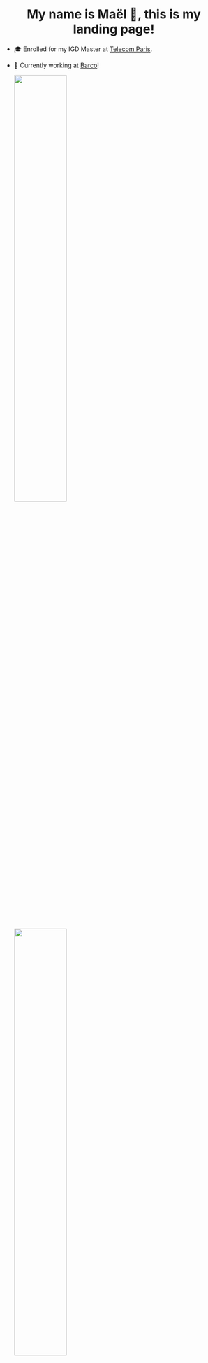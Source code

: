<h1 align="center"> My name is Maël 🔭, this is my landing page! </h1>

<!--
**Skyepulse/Skyepulse** is a ✨ _special_ ✨ repository because its `README.md` (this file) appears on your GitHub profile.

Here are some ideas to get you started:

- 🔭 I’m currently working on ...
- 🌱 I’m currently learning ...
- 👯 I’m looking to collaborate on ...
- 🤔 I’m looking for help with ...
- 💬 Ask me about ...
- 📫 How to reach me: ...
- 😄 Pronouns: ...
- ⚡ Fun fact: ...
-->

- 🎓 Enrolled for my IGD Master at [Telecom Paris](https://www.telecom-paris.fr/).
- 🌱 Currently working at [Barco](https://www.barco.com/en)!

  <img height="50%" width="auto" src ="https://github-readme-stats.vercel.app/api?username=Skyepulse&show_icons=true&count_private=true&theme=tokyonight&hide_border=true&hide=stars&bg_color=00000000&rank_icon=github">
  <img height="50%" width="auto" src ="https://github-readme-stats.vercel.app/api/top-langs/?username=Skyepulse&layout=compact&hide_border=true&theme=tokyonight&bg_color=00000000&langs_count=6&hide=jupyter%20notebook,tex,css,php">

---

### 🚀 Check Out My Latest Project!

**🧠 Convolutional Neural Network Visualizer**  
An interactive tool to **see animated inferences** and explore the **inner workings** of a CNN with a BabylonJS Scene.

🔗 [**Click Here to Try It Live**](https://www.008032025.xyz)

---

### 🎨 Latest Images Drawn by users of the Visualizer

<div style="display: flex; justify-content: center; gap: 10px; flex-wrap: wrap;">
  <img src="https://www.008032025.xyz/random_image?t={{TIMESTAMP1}}" alt="Random Image" width="200"/>
  <img src="https://www.008032025.xyz/random_image?t={{TIMESTAMP2}}" alt="Random Image" width="200"/>
  <img src="https://www.008032025.xyz/random_image?t={{TIMESTAMP3}}" alt="Random Image" width="200"/>
  <img src="https://www.008032025.xyz/random_image?t={{TIMESTAMP4}}" alt="Random Image" width="200"/>
  <img src="https://www.008032025.xyz/random_image?t={{TIMESTAMP5}}" alt="Random Image" width="200"/>
  <img src="https://www.008032025.xyz/random_image?t={{TIMESTAMP6}}" alt="Random Image" width="200"/>
  <img src="https://www.008032025.xyz/random_image?t={{TIMESTAMP7}}" alt="Random Image" width="200"/>
  <img src="https://www.008032025.xyz/random_image?t={{TIMESTAMP8}}" alt="Random Image" width="200"/>
</div>



> ✏️ These are selected by brandom among the the most recent images drawn by users and used as inputs in the live CNN visualizer above — updating in real time as people interact with it!

---
